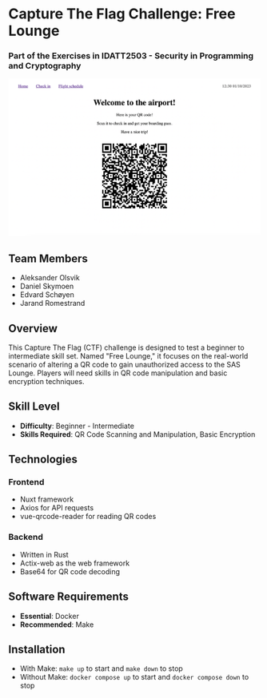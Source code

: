 # Capture The Flag Challenge: Free Lounge
### Part of the Exercises in IDATT2503 - Security in Programming and Cryptography

![index](https://github.com/ecschoye/free-lounge/blob/main/images/image.png)

## Team Members
- Aleksander Olsvik
- Daniel Skymoen
- Edvard Schøyen
- Jarand Romestrand

## Overview

This Capture The Flag (CTF) challenge is designed to test a beginner to intermediate skill set. Named "Free Lounge," it focuses on the real-world scenario of altering a QR code to gain unauthorized access to the SAS Lounge. Players will need skills in QR code manipulation and basic encryption techniques.

## Skill Level
- **Difficulty**: Beginner - Intermediate
- **Skills Required**: QR Code Scanning and Manipulation, Basic Encryption

## Technologies
### Frontend
- Nuxt framework
- Axios for API requests
- vue-qrcode-reader for reading QR codes

### Backend
- Written in Rust
- Actix-web as the web framework
- Base64 for QR code decoding

## Software Requirements
- **Essential**: Docker
- **Recommended**: Make

## Installation
- With Make: `make up` to start and `make down` to stop
- Without Make: `docker compose up` to start and `docker compose down` to stop
